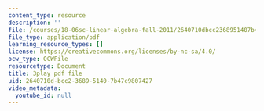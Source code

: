 ```yaml
---
content_type: resource
description: ''
file: /courses/18-06sc-linear-algebra-fall-2011/2640710dbcc2368951407b47c9807427_23LLB9mNJvc.pdf
file_type: application/pdf
learning_resource_types: []
license: https://creativecommons.org/licenses/by-nc-sa/4.0/
ocw_type: OCWFile
resourcetype: Document
title: 3play pdf file
uid: 2640710d-bcc2-3689-5140-7b47c9807427
video_metadata:
  youtube_id: null
---
```

